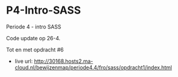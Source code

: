 # P4-Intro-SASS
Periode 4 - intro SASS

Code update op 26-4.

Tot en met opdracht #6
+ live url: http://30168.hosts2.ma-cloud.nl/bewijzenmap/periode4.4/fro/sass/opdracht1/index.html
